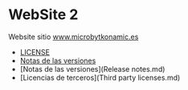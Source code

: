# WebSite 2
Website sitio www.microbytkonamic.es

- [LICENSE](LICENSE)
- <a href='Release notes.md'>Notas de las versiones</a>
- [Notas de las versiones](Release notes.md)
- [Licencias de terceros](Third party licenses.md)
